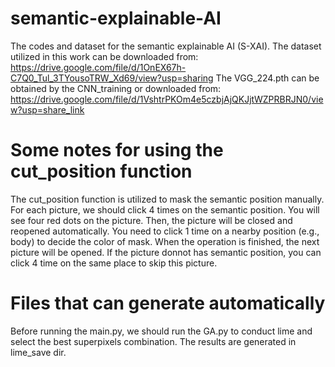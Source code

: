 # semantic-explainable-AI
The codes and dataset for the semantic explainable AI (S-XAI).
The dataset utilized in this work can be downloaded from:
https://drive.google.com/file/d/1OnEX67h-C7Q0_Tul_3TYousoTRW_Xd69/view?usp=sharing
The VGG_224.pth can be obtained by the CNN_training or downloaded from:
https://drive.google.com/file/d/1VshtrPKOm4e5czbjAjQKJjtWZPRBRJN0/view?usp=share_link


# Some notes for using the cut_position function
The cut_position function is utilized to mask the semantic position manually. For each picture, we should click 4 times on the semantic position. You will see four red dots on the picture. Then, the picture will be closed and reopened automatically. You need to click 1 time on a nearby position (e.g., body) to decide the color of mask. When the operation is finished, the next picture will be opened. If the picture donnot has semantic position, you can click 4 time on the same place to skip this picture. 


# Files that can generate automatically
Before running the main.py, we should run the GA.py to conduct lime and select the best superpixels combination. The results are generated in lime_save dir.
